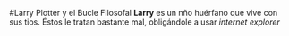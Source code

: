 #Larry Plotter y el Bucle Filosofal
**Larry** es un nño huérfano que vive con sus tios.
Éstos le tratan bastante mal, obligándole a usar *internet explorer*

